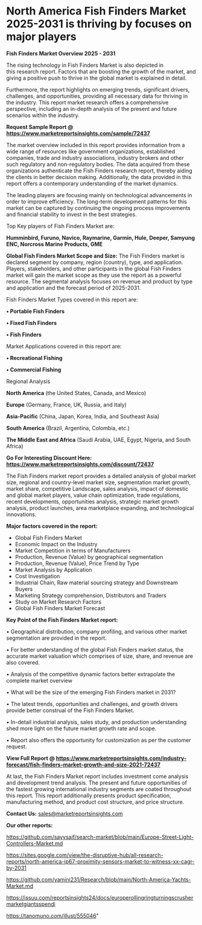 # North America Fish Finders Market 2025-2031 is thriving by focuses on major players

<Strong> Fish Finders Market Overview 2025 - 2031</strong>

The rising technology in Fish Finders Market is also depicted in this research report. Factors that are boosting the growth of the market, and giving a positive push to thrive in the global market is explained in detail.

Furthermore, the report highlights on emerging trends, significant drivers, challenges, and opportunities, providing all necessary data for thriving in the industry. This report market research offers a comprehensive perspective, including an in-depth analysis of the present and future scenarios within the industry.

<strong>Request Sample Report @ <a href=https://www.marketreportsinsights.com/sample/72437>https://www.marketreportsinsights.com/sample/72437</a></strong>

The market overview included in this report provides information from a wide range of resources like government organizations, established companies, trade and industry associations, industry brokers and other such regulatory and non-regulatory bodies. The data acquired from these organizations authenticate the Fish Finders research report, thereby aiding the clients in better decision making. Additionally, the data provided in this report offers a contemporary understanding of the market dynamics.

The leading players are focusing mainly on technological advancements in order to improve efficiency. The long-term development patterns for this market can be captured by continuing the ongoing process improvements and financial stability to invest in the best strategies.

Top Key players of Fish Finders Market are:

<strong>Humminbird, Furuno, Navico, Raymarine, Garmin, Hule, Deeper, Samyung ENC, Norcross Marine Products, GME</strong>

<strong><b>Global Fish Finders Market Scope and Size:</b></strong>
The Fish Finders market is declared segment by company, region (country), type, and application. Players, stakeholders, and other participants in the global Fish Finders market will gain the market scope as they use the report as a powerful resource. The segmental analysis focuses on revenue and product by type and application and the forecast period of 2025-2031.

Fish Finders Market Types covered in this report are:

<strong>• Portable Fish Finders

• Fixed Fish Finders

• Fish Finders</strong>

Market Applications covered in this report are:

<strong>• Recreational Fishing

• Commercial Fishing</strong> 

Regional Analysis

<strong>North America</strong> (the United States, Canada, and Mexico)

<strong>Europe</strong> (Germany, France, UK, Russia, and Italy)

<strong>Asia-Pacific</strong> (China, Japan, Korea, India, and Southeast Asia)

<strong>South America</strong> (Brazil, Argentina, Colombia, etc.)

<strong>The Middle East and Africa</strong> (Saudi Arabia, UAE, Egypt, Nigeria, and South Africa)

<strong>Go For Interesting Discount Here: <a href=https://www.marketreportsinsights.com/discount/72437>https://www.marketreportsinsights.com/discount/72437</a></strong>

The Fish Finders market report provides a detailed analysis of global market size, regional and country-level market size, segmentation market growth, market share, competitive Landscape, sales analysis, impact of domestic and global market players, value chain optimization, trade regulations, recent developments, opportunities analysis, strategic market growth analysis, product launches, area marketplace expanding, and technological innovations.

<strong><b>Major factors covered in the report:</b></strong>
<ul>
  <li>Global Fish Finders Market </li>
  <li>Economic Impact on the Industry</li>
  <li>Market Competition in terms of Manufacturers</li>
  <li>Production, Revenue (Value) by geographical segmentation</li>
  <li>Production, Revenue (Value), Price Trend by Type</li>
  <li>Market Analysis by Application</li>
  <li>Cost Investigation</li>
  <li>Industrial Chain, Raw material sourcing strategy and Downstream Buyers</li>
  <li>Marketing Strategy comprehension, Distributors and Traders</li>
  <li>Study on Market Research Factors</li>
  <li>Global Fish Finders Market Forecast</li>
</ul>

<strong><b>Key Point of the Fish Finders Market report:</b></strong>

• Geographical distribution, company profiling, and various other market segmentation are provided in the report.

• For better understanding of the global Fish Finders market status, the accurate market valuation which comprises of size, share, and revenue are also covered.

• Analysis of the competitive dynamic factors better extrapolate the complete market overview

• What will be the size of the emerging Fish Finders market in 2031?

• The latest trends, opportunities and challenges, and growth drivers provide better construal of the Fish Finders Market.

• In-detail industrial analysis, sales study, and production understanding shed more light on the future market growth rate and scope.

• Report also offers the opportunity for customization as per the customer request.

<strong><b>View Full Report @ <a href=https://www.marketreportsinsights.com/industry-forecast/fish-finders-market-growth-and-size-2021-72437>https://www.marketreportsinsights.com/industry-forecast/fish-finders-market-growth-and-size-2021-72437</a></b></strong>


At last, the Fish Finders Market report includes investment come analysis and development trend analysis. The present and future opportunities of the fastest growing international industry segments are coated throughout this report. This report additionally presents product specification, manufacturing method, and product cost structure, and price structure.

<strong>Contact Us:</strong>
sales@marketreportsinsights.com

<strong>Our other reports:</strong>

<a href=https://github.com/sayysaif/search-market/blob/main/Europe-Street-Light-Controllers-Market.md>https://github.com/sayysaif/search-market/blob/main/Europe-Street-Light-Controllers-Market.md</a>

<a href=https://sites.google.com/view/the-disruptive-hub/all-research-reports/north-america-ip67-proximity-sensors-market-to-witness-xx-cagr-by-2031>https://sites.google.com/view/the-disruptive-hub/all-research-reports/north-america-ip67-proximity-sensors-market-to-witness-xx-cagr-by-2031</a>

<a href=https://github.com/yamini231/Research/blob/main/North-America-Yachts-Market.md>https://github.com/yamini231/Research/blob/main/North-America-Yachts-Market.md</a>

<a href=https://issuu.com/reportsinsights24/docs/europerollingringturningscrushermarketgiantsspendi>https://issuu.com/reportsinsights24/docs/europerollingringturningscrushermarketgiantsspendi</a>

<a href=https://tanomuno.com/illust/555046>https://tanomuno.com/illust/555046</a>"

